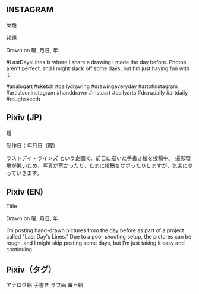 ## INSTAGRAM

英題

邦題

Drawn on 曜, 月日, 年

#LastDaysLines is where I share a drawing I made the day before.
Photos aren't perfect, and I might slack off some days, but I'm just having fun with it.

#analogart #sketch #dailydrawing #drawingeveryday #artofinstagram #artistsoninstagram #handdrawn #instaart #dailyarts #drawdaily #artdaily #roughskecth


## Pixiv (JP)

題

制作日：年月日（曜）

ラストデイ・ラインズ という企画で、前日に描いた手書き絵を投稿中。
撮影環境が悪いため、写真が荒かったり、たまに投稿をサボったりしますが、気楽にやっていきます。


## Pixiv (EN)

Title

Drawn on 曜, 月日, 年

I’m posting hand-drawn pictures from the day before as part of a project called "Last Day's Lines."
Due to a poor shooting setup, the pictures can be rough, and I might skip posting some days, but I’m just taking it easy and continuing.

## Pixiv（タグ）
アナログ絵 手書き ラフ画 毎日絵

